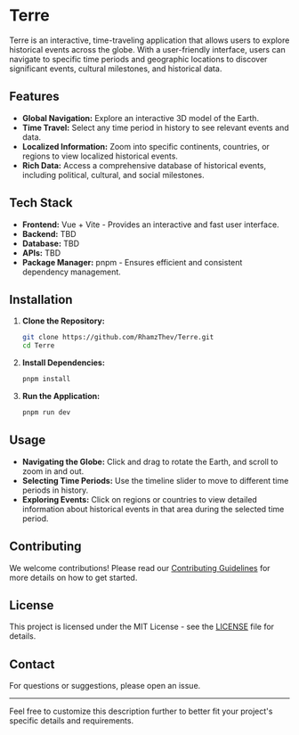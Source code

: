 # Terre

Terre is an interactive, time-traveling application that allows users to explore historical events across the globe. With a user-friendly interface, users can navigate to specific time periods and geographic locations to discover significant events, cultural milestones, and historical data.

## Features

- **Global Navigation:** Explore an interactive 3D model of the Earth.
- **Time Travel:** Select any time period in history to see relevant events and data.
- **Localized Information:** Zoom into specific continents, countries, or regions to view localized historical events.
- **Rich Data:** Access a comprehensive database of historical events, including political, cultural, and social milestones.

## Tech Stack

- **Frontend:** Vue + Vite - Provides an interactive and fast user interface.
- **Backend:** TBD
- **Database:** TBD
- **APIs:** TBD
- **Package Manager:** pnpm - Ensures efficient and consistent dependency management.

## Installation

1. **Clone the Repository:**
   ```bash
   git clone https://github.com/RhamzThev/Terre.git
   cd Terre
   ```

2. **Install Dependencies:**
   ```bash
   pnpm install
   ```

3. **Run the Application:**
   ```bash
   pnpm run dev
   ```

## Usage

- **Navigating the Globe:** Click and drag to rotate the Earth, and scroll to zoom in and out.
- **Selecting Time Periods:** Use the timeline slider to move to different time periods in history.
- **Exploring Events:** Click on regions or countries to view detailed information about historical events in that area during the selected time period.

## Contributing

We welcome contributions! Please read our [Contributing Guidelines](CONTRIBUTING.md) for more details on how to get started.

## License

This project is licensed under the MIT License - see the [LICENSE](LICENSE) file for details.

## Contact

For questions or suggestions, please open an issue.

---

Feel free to customize this description further to better fit your project's specific details and requirements.

